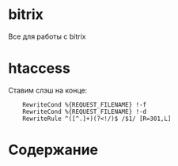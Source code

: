 bitrix
======
Все для работы с bitrix

htaccess
========

Ставим слэш на конце:

```
    RewriteCond %{REQUEST_FILENAME} !-f
    RewriteCond %{REQUEST_FILENAME} !-d
    RewriteRule ^([^.]+)(?<!/)$ /$1/ [R=301,L]
```

Содержание
==========
